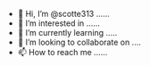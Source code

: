 - 👋 Hi, I’m @scotte313 ......
- 👀 I’m interested in ......
- 🌱 I’m currently learning .....
- 💞️ I’m looking to collaborate on ....
- 📫 How to reach me ......

<!---
scotte313/scotte313 is a ✨ special ✨ repository because its `README.md` (this file) appears on your GitHub profile.
You can click the Preview link to take a look at your changes.
--->
